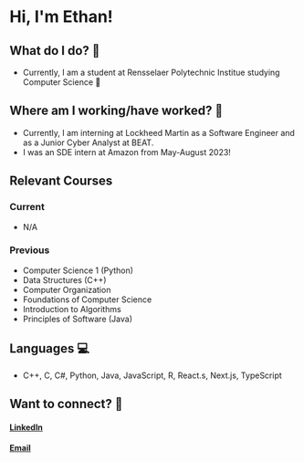 # Hi, I'm Ethan!
## What do I do? :thought_balloon:
- Currently, I am a student at Rensselaer Polytechnic Institue studying Computer Science :school:
## Where am I working/have worked? :briefcase:
- Currently, I am interning at Lockheed Martin as a Software Engineer and as a Junior Cyber Analyst at BEAT.
- I was an SDE intern at Amazon from May-August 2023!
## Relevant Courses
### Current
- N/A
### Previous
- Computer Science 1 (Python)
- Data Structures (C++)
- Computer Organization
- Foundations of Computer Science
- Introduction to Algorithms
- Principles of Software (Java)
## Languages :computer:
- C++, C, C#, Python, Java, JavaScript, R, React.s, Next.js, TypeScript
## Want to connect? :postbox:
#### [LinkedIn](https://www.linkedin.com/in/ethanelizardogarcia/)
#### [Email](ethan2917@gmail.com)
